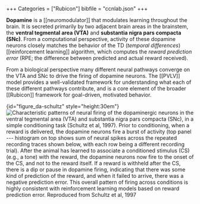 +++
Categories = ["Rubicon"]
bibfile = "ccnlab.json"
+++

**Dopamine** is a [[neuromodulator]] that modulates learning throughout the brain. It is secreted primarily by two adjacent brain areas in the brainstem, the **ventral tegmental area (VTA)** and **substantia nigra pars compacta (SNc)**. From a computational perspective, activity of these dopamine neurons closely matches the behavior of the TD (_temporal differences_) [[reinforcement learning]] algorithm, which computes the _reward prediction error_ (RPE; the difference between predicted and actual reward received).

From a biological perspective many different neural pathways converge on the VTA and SNc to drive the firing of dopamine neurons. The [[PVLV]] model provides a well-validated framework for understanding what each of these different pathways contribute, and is a core element of the broader [[Rubicon]] framework for goal-driven, motivated behavior.

{id="figure_da-schultz" style="height:30em"}
![Characteristic patterns of neural firing of the dopaminergic neurons in the ventral tegmental area (VTA) and substantia nigra pars compacta (SNc), in a simple conditioning task (Schultz et al, 1997). Prior to conditioning, when a reward is delivered, the dopamine neurons fire a burst of activity (top panel --- histogram on top shows sum of neural spikes across the repeated recording traces shown below, with each row being a different recording trial). After the animal has learned to associate a conditioned stimulus (CS) (e.g., a tone) with the reward, the dopamine neurons now fire to the onset of the CS, and not to the reward itself. If a reward is withheld after the CS, there is a dip or pause in dopamine firing, indicating that there was some kind of prediction of the reward, and when it failed to arrive, there was a negative prediction error. This overall pattern of firing across conditions is highly consistent with reinforcement learning models based on reward prediction error. Reproduced from Schultz et al, 1997](media/fig_schultz97_vta_td.png)

